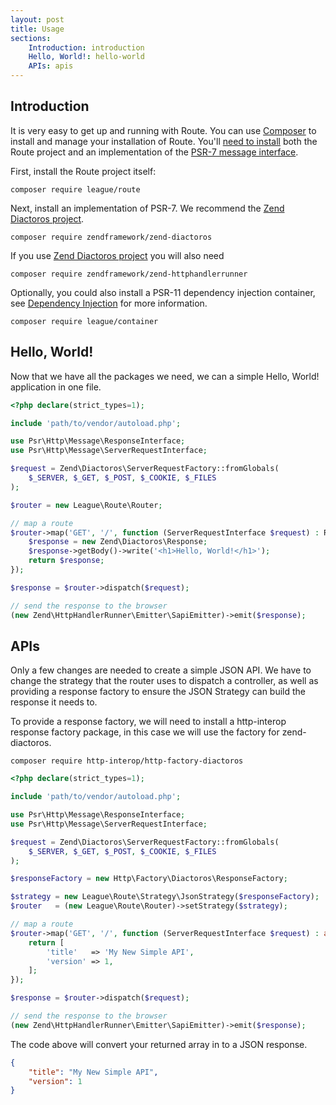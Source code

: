 ```yaml
---
layout: post
title: Usage
sections:
    Introduction: introduction
    Hello, World!: hello-world
    APIs: apis
---
```

## Introduction

It is very easy to get up and running with Route. You can use [Composer][composer]
to install and manage your installation of Route. You'll [need to install][dependencies] 
both the Route project and an implementation of the [PSR-7 message interface][psr7]. 

First, install the Route project itself:

~~~
composer require league/route
~~~

Next, install an implementation of PSR-7. We recommend the [Zend Diactoros project][diactoros].

~~~
composer require zendframework/zend-diactoros
~~~
If you use [Zend Diactoros project][diactoros] you will also need

~~~
composer require zendframework/zend-httphandlerrunner
~~~

Optionally, you could also install a PSR-11 dependency injection container, see [Dependency Injection](/4.x/dependency-injection) for more information.

~~~
composer require league/container
~~~

## Hello, World!

Now that we have all the packages we need, we can a simple Hello, World! application in one file.

~~~php
<?php declare(strict_types=1);

include 'path/to/vendor/autoload.php';

use Psr\Http\Message\ResponseInterface;
use Psr\Http\Message\ServerRequestInterface;

$request = Zend\Diactoros\ServerRequestFactory::fromGlobals(
    $_SERVER, $_GET, $_POST, $_COOKIE, $_FILES
);

$router = new League\Route\Router;

// map a route
$router->map('GET', '/', function (ServerRequestInterface $request) : ResponseInterface {
    $response = new Zend\Diactoros\Response;
    $response->getBody()->write('<h1>Hello, World!</h1>');
    return $response;
});

$response = $router->dispatch($request);

// send the response to the browser
(new Zend\HttpHandlerRunner\Emitter\SapiEmitter)->emit($response);
~~~

## APIs

Only a few changes are needed to create a simple JSON API. We have to change the strategy that the router uses to dispatch a controller, as well as providing a response factory to ensure the JSON Strategy can build the response it needs to.

To provide a response factory, we will need to install a http-interop response factory package, in this case we will use the factory for zend-diactoros.

~~~
composer require http-interop/http-factory-diactoros
~~~

~~~php
<?php declare(strict_types=1);

include 'path/to/vendor/autoload.php';

use Psr\Http\Message\ResponseInterface;
use Psr\Http\Message\ServerRequestInterface;

$request = Zend\Diactoros\ServerRequestFactory::fromGlobals(
    $_SERVER, $_GET, $_POST, $_COOKIE, $_FILES
);

$responseFactory = new Http\Factory\Diactoros\ResponseFactory;

$strategy = new League\Route\Strategy\JsonStrategy($responseFactory);
$router   = (new League\Route\Router)->setStrategy($strategy);

// map a route
$router->map('GET', '/', function (ServerRequestInterface $request) : array {
    return [
        'title'   => 'My New Simple API',
        'version' => 1,
    ];
});

$response = $router->dispatch($request);

// send the response to the browser
(new Zend\HttpHandlerRunner\Emitter\SapiEmitter)->emit($response);
~~~

The code above will convert your returned array in to a JSON response.

~~~json
{
    "title": "My New Simple API",
    "version": 1
}
~~~

[composer]: https://getcomposer.org/
[dependencies]: https://getcomposer.org/doc/01-basic-usage.md#installing-dependencies
[psr7]: https://www.php-fig.org/psr/psr-7/
[diactoros]:https://github.com/zendframework/zend-diactoros/

